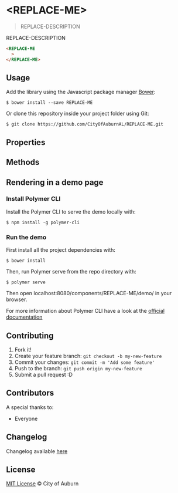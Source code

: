 # \<REPLACE-ME\>

> REPLACE-DESCRIPTION

REPLACE-DESCRIPTION

```html
<REPLACE-ME
  >
</REPLACE-ME>
```

## Usage

Add the library using the Javascript package manager [Bower](http://bower.io/):

```shell
$ bower install --save REPLACE-ME
```

Or clone this repository inside your project folder using Git:

```shell
$ git clone https://github.com/CityOfAuburnAL/REPLACE-ME.git
```

## Properties

## Methods

## Rendering in a demo page

### Install Polymer CLI

Install the Polymer CLI to serve the demo locally with:

```shell
$ npm install -g polymer-cli
```

### Run the demo

First install all the project dependencies with:

```shell
$ bower install
```

Then, run Polymer serve from the repo directory with:

```shell
$ polymer serve
```

Then open localhost:8080/components/REPLACE-ME/demo/ in your browser.

For more information about Polymer CLI have a look at the
[official documentation](https://www.polymer-project.org/1.0/start/first-element/intro)

## Contributing

1.  Fork it!
2.  Create your feature branch: `git checkout -b my-new-feature`
3.  Commit your changes: `git commit -m 'Add some feature'`
4.  Push to the branch: `git push origin my-new-feature`
5.  Submit a pull request :D

## Contributors

A special thanks to:

*   Everyone

## Changelog

Changelog available [here](https://github.com/CityOfAuburnAL/polymer-cookie/blob/master/CHANGELOG.md)

## License

[MIT License](https://github.com/CityOfAuburnAL/polymer-cookie/blob/master/LICENSE)
© City of Auburn

